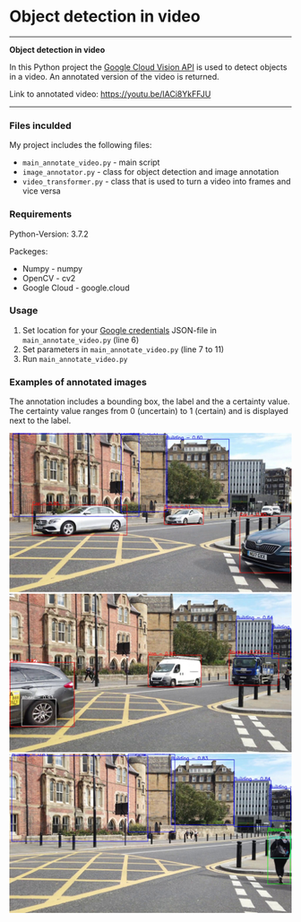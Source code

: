 # Object detection in video

---

**Object detection in video**

In this Python project the [Google Cloud Vision API](https://cloud.google.com/vision/docs/libraries) is used to detect objects in a video. An annotated version of the video is returned.

Link to annotated video: https://youtu.be/IACi8YkFFJU

---
### Files inculded

My project includes the following files:
* <code>main_annotate_video.py</code> - main script
* <code>image_annotator.py</code> - class for object detection and image annotation
* <code>video_transformer.py</code> - class that is used to turn a video into frames and vice versa

### Requirements

Python-Version: 3.7.2

Packeges:
* Numpy                 - numpy 
* OpenCV                - cv2
* Google Cloud          - google.cloud

### Usage

1. Set location for your [Google credentials](https://cloud.google.com/docs/authentication/getting-started) JSON-file in <code>main_annotate_video.py</code> (line 6)
2. Set parameters in <code>main_annotate_video.py</code> (line 7 to 11)
3. Run <code>main_annotate_video.py</code>


### Examples of annotated images

The annotation includes a bounding box, the label and the a certainty value. The certainty value ranges from 0 (uncertain) to 1 (certain) and is displayed next to the label. 

<img src="./images/img_1.jpg" alt="drawing" width="550"/>
<br>

<img src="./images/img_2.jpg" alt="drawing" width="550"/>
<br>

<img src="./images/img_3.jpg" alt="drawing" width="550"/>
<br>

